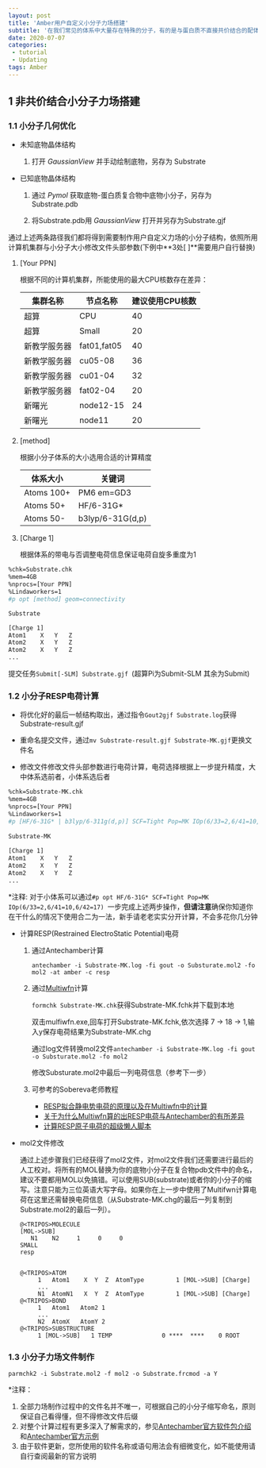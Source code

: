 ```yaml
---
layout: post
title: 'Amber用户自定义小分子力场搭建'
subtitle: '在我们常见的体系中大量存在特殊的分子，有的是与蛋白质不直接共价结合的配体或未反应底物，有的是与氨基酸存在共价连接所构成的特殊氨基酸。这些特殊的单元并不能在Amber自带的标准力场数据库中直接调用现成的参数进行分子动力学模拟，因此我们需要为每一个特殊的体系构建自己需要的自定义分子力场。初版由范烁冰撰写于2016年，后经多年实践，勘误校订后总结成文。'
date: 2020-07-07
categories:
 - tutorial 
 - Updating
tags: Amber 
---
```


## 1 非共价结合小分子力场搭建
### 1.1 小分子几何优化

- 未知底物晶体结构

  1. 打开 *GaussianView* 并手动绘制底物，另存为 Substrate

- 已知底物晶体结构

  1. 通过 *Pymol*  获取底物-蛋白质复合物中底物小分子，另存为Substrate.pdb

  2. 将Substrate.pdb用 *GaussianView* 打开并另存为Substrate.gjf

通过上述两条路径我们都将得到需要制作用户自定义力场的小分子结构，依照所用计算机集群与小分子大小修改文件头部参数(下例中**3处[ ]**需要用户自行替换)

1. [Your PPN] 

   根据不同的计算机集群，所能使用的最大CPU核数存在差异：

   | 集群名称     | 节点名称    | 建议使用CPU核数 |
   | ------------ | ----------- | --------------- |
   | 超算         | CPU         | 40              |
   | 超算         | Small       | 20              |
   | 新教学服务器 | fat01,fat05 | 40              |
   | 新教学服务器 | cu05-08     | 36              |
   | 新教学服务器 | cu01-04     | 32              |
   | 新教学服务器 | fat02-04    | 20              |
   | 新曙光       | node12-15   | 24              |
   | 新曙光       | node11      | 20              |

2. [method]

   根据小分子体系的大小选用合适的计算精度

   | 体系大小   | 关键词           |
   | ---------- | ---------------- |
   | Atoms 100+ | PM6 em=GD3       |
   | Atoms 50+  | HF/6-31G*        |
   | Atoms 50-  | b3lyp/6-31G(d,p) |

3. [Charge 1]

   根据体系的带电与否调整电荷信息保证电荷自旋多重度为1

```bash
%chk=Substrate.chk
%mem=4GB
%nprocs=[Your PPN]
%Lindaworkers=1
#p opt [method] geom=connectivity

Substrate

[Charge 1]
Atom1    X   Y   Z
Atom2    X   Y   Z
Atom2    X   Y   Z
...
```

提交任务```Submit[-SLM] Substrate.gjf ```(超算Pi为Submit-SLM 其余为Submit)

### 1.2 小分子RESP电荷计算

- 将优化好的最后一帧结构取出，通过指令```Gout2gjf Substrate.log```获得Substrate-result.gjf

- 重命名提交文件，通过```mv Substrate-result.gjf Substrate-MK.gjf```更换文件名

- 修改文件修改文件头部参数进行电荷计算，电荷选择根据上一步提升精度，大中体系选前者，小体系选后者

```Bash
%chk=Substrate-MK.chk
%mem=4GB
%nprocs=[Your PPN]
%Lindaworkers=1
#p [HF/6-31G* | b3lyp/6-311g(d,p)] SCF=Tight Pop=MK IOp(6/33=2,6/41=10,6/42=17) geom=connectivity
  
Substrate-MK
  
[Charge 1]
Atom1    X   Y   Z
Atom2    X   Y   Z
Atom2    X   Y   Z
...
```

\*注释: 对于小体系可以通过```#p opt HF/6-31G* SCF=Tight Pop=MK IOp(6/33=2,6/41=10,6/42=17) ```一步完成上述两步操作，**但请注意**确保你知道你在干什么的情况下使用合二为一法，新手请老老实实分开计算，不会多花你几分钟

- 计算RESP(Restrained ElectroStatic Potential)电荷

  1. 通过Antechamber计算

     ```antechamber -i Substrate-MK.log -fi gout -o Substurate.mol2 -fo mol2 -at amber -c resp```

  2. 通过[Multiwfn](http://sobereva.com/multiwfn/)计算
  
     ```formchk Substrate-MK.chk```获得Substrate-MK.fchk并下载到本地
  
     双击mulfiwfn.exe,回车打开Substrate-MK.fchk,依次选择 7 -> 18 -> 1,输入y保存电荷结果为Substrate-MK.chg
  
     通过log文件转换mol2文件```antechamber -i Substrate-MK.log -fi gout -o Substurate.mol2 -fo mol2```
  
     修改Substurate.mol2中最后一列电荷信息（参考下一步）
  
  3. 可参考的Sobereva老师教程
  
      - [RESP拟合静电势电荷的原理以及在Multiwfn中的计算](http://sobereva.com/441)
      - [关于为什么Multiwfn算的出RESP电荷与Antechamber的有所差异](http://sobereva.com/516)
      - [计算RESP原子电荷的超级懒人脚本](http://sobereva.com/476)
  
- mol2文件修改

  通过上述步骤我们已经获得了mol2文件，对mol2文件我们还需要进行最后的人工校对。将所有的MOL替换为你的底物小分子在复合物pdb文件中的命名，建议不要都用MOL以免搞错。可以使用SUB(substrate)或者你的小分子的缩写。注意只能为三位英语大写字母。如果你在上一步中使用了Multifwn计算电荷在这里还需替换电荷信息（从Substrate-MK.chg的最后一列复制到Substrate.mol2的最后一列）。

  ```
  @<TRIPOS>MOLECULE
  [MOL->SUB]
     N1    N2     1     0     0
  SMALL
  resp
  
  
  @<TRIPOS>ATOM
       1   Atom1    X  Y  Z  AtomType         1 [MOL->SUB] [Charge]
       ...
       N1  AtomN1   X  Y  Z  AtomType         1 [MOL->SUB] [Charge]
  @<TRIPOS>BOND
       1   Atom1   Atom2 1
       ...
       N2  AtomX   AtomY 2
  @<TRIPOS>SUBSTRUCTURE
       1 [MOL->SUB]   1 TEMP              0 ****  ****    0 ROOT
  ```

### 1.3 小分子力场文件制作

```parmchk2 -i Substrate.mol2 -f mol2 -o Substrate.frcmod -a Y```

\*注释：

1. 全部力场制作过程中的文件名并不唯一，可根据自己的小分子缩写命名，原则保证自己看得懂，但不得修改文件后缀
2. 对整个计算过程有更多深入了解需求的，参见[Antechamber官方软件包介绍](http://ambermd.org/antechamber/ac.html)和[Antechamber官方示例](http://ambermd.org/tutorials/basic/tutorial4b/)
3. 由于软件更新，您所使用的软件名称或语句用法会有细微变化，如不能使用请自行查阅最新的官方说明

